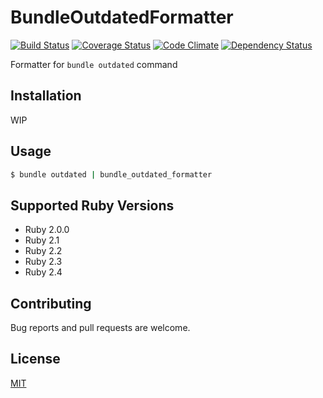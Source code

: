 # BundleOutdatedFormatter

[![Build Status](https://travis-ci.org/emsk/bundle_outdated_formatter.svg?branch=master)](https://travis-ci.org/emsk/bundle_outdated_formatter)
[![Coverage Status](https://coveralls.io/repos/github/emsk/bundle_outdated_formatter/badge.svg?branch=master)](https://coveralls.io/github/emsk/bundle_outdated_formatter)
[![Code Climate](https://codeclimate.com/github/emsk/bundle_outdated_formatter/badges/gpa.svg)](https://codeclimate.com/github/emsk/bundle_outdated_formatter)
[![Dependency Status](https://gemnasium.com/badges/github.com/emsk/bundle_outdated_formatter.svg)](https://gemnasium.com/github.com/emsk/bundle_outdated_formatter)

Formatter for `bundle outdated` command

## Installation

WIP

## Usage

```sh
$ bundle outdated | bundle_outdated_formatter
```

## Supported Ruby Versions

* Ruby 2.0.0
* Ruby 2.1
* Ruby 2.2
* Ruby 2.3
* Ruby 2.4

## Contributing

Bug reports and pull requests are welcome.

## License

[MIT](LICENSE.txt)
